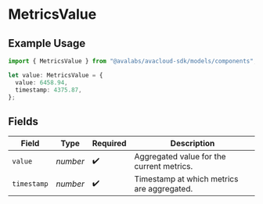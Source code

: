 # MetricsValue

## Example Usage

```typescript
import { MetricsValue } from "@avalabs/avacloud-sdk/models/components";

let value: MetricsValue = {
  value: 6458.94,
  timestamp: 4375.87,
};
```

## Fields

| Field                                      | Type                                       | Required                                   | Description                                |
| ------------------------------------------ | ------------------------------------------ | ------------------------------------------ | ------------------------------------------ |
| `value`                                    | *number*                                   | :heavy_check_mark:                         | Aggregated value for the current metrics.  |
| `timestamp`                                | *number*                                   | :heavy_check_mark:                         | Timestamp at which metrics are aggregated. |
